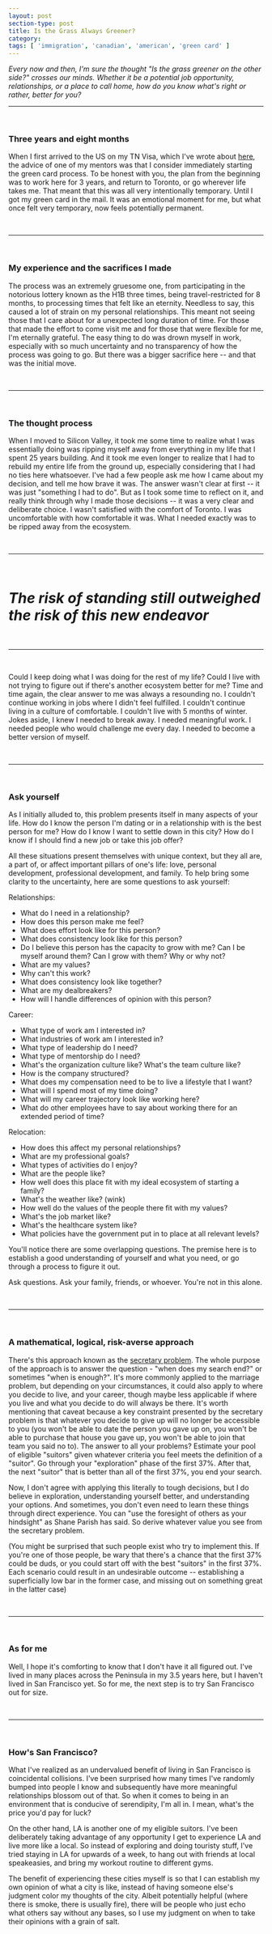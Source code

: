 ```yaml
---
layout: post
section-type: post
title: Is the Grass Always Greener?
category:
tags: [ 'immigration', 'canadian', 'american', 'green card' ]
---
```


_Every now and then, I'm sure the thought "Is the grass greener on the other side?" crosses our minds. Whether it be a potential job opportunity, relationships, or a place to call home, how do you know what's right or rather, better for you?_

---

<br>

### __Three years and eight months__

When I first arrived to the US on my TN Visa, which I've wrote about [here](http://henryng.com/education/2016/04/17/faq.html), the advice of one of my mentors was that I consider immediately starting the green card process. To be honest with you, the plan from the beginning was to work here for 3 years, and return to Toronto, or go wherever life takes me. That meant that this was all very intentionally temporary. Until I got my green card in the mail. It was an emotional moment for me, but what once felt very temporary, now feels potentially permanent.

<br>

---

<br>

### __My experience and the sacrifices I made__

The process was an extremely gruesome one, from participating in the notorious lottery known as the H1B three times, being travel-restricted for 8 months, to processing times that felt like an eternity. Needless to say, this caused a lot of strain on my personal relationships. This meant not seeing those that I care about for a unexpected long duration of time. For those that made the effort to come visit me and for those that were flexible for me, I'm eternally grateful. The easy thing to do was drown myself in work, especially with so much uncertainty and no transparency of how the process was going to go. But there was a bigger sacrifice here -- and that was the initial move.

<br>

---

<br>

### __The thought process__

When I moved to Silicon Valley, it took me some time to realize what I was essentially doing was ripping myself away from everything in my life that I spent 25 years building. And it took me even longer to realize that I had to rebuild my entire life from the ground up, especially considering that I had no ties here whatsoever. I've had a few people ask me how I came about my decision, and tell me how brave it was. The answer wasn't clear at first -- it was just "something I had to do". But as I took some time to reflect on it, and really think through why I made those decisions -- it was a very clear and deliberate choice. I wasn't satisfied with the comfort of Toronto. I was uncomfortable with how comfortable it was. What I needed exactly was to be ripped away from the ecosystem.

<br>

---

<br>

# _The risk of standing still outweighed the risk of this new endeavor_

<br>

---

<br>

Could I keep doing what I was doing for the rest of my life? Could I live with not trying to figure out if there's another ecosystem better for me? Time and time again, the clear answer to me was always a resounding no. I couldn't continue working in jobs where I didn't feel fulfilled.  I couldn't continue living in a culture of comfortable. I couldn't live with 5 months of winter. Jokes aside, I knew I needed to break away. I needed meaningful work. I needed people who would challenge me every day. I needed to become a better version of myself.

<br>

---

<br>

### __Ask yourself__

As I initially alluded to, this problem presents itself in many aspects of your life. How do I know the person I'm dating or in a relationship with is the best person for me? How do I know I want to settle down in this city? How do I know if I should find a new job or take this job offer?

All these situations present themselves with unique context, but they all are, a part of, or affect important pillars of one's life: love, personal development, professional development, and family. To help bring some clarity to the uncertainty, here are some questions to ask yourself:

Relationships:
- What do I need in a relationship?
- How does this person make me feel?
- What does effort look like for this person?
- What does consistency look like for this person?
- Do I believe this person has the capacity to grow with me? Can I be myself around them? Can I grow with them? Why or why not?
- What are my values?
- Why can't this work?
- What does consistency look like together?
- What are my dealbreakers?
- How will I handle differences of opinion with this person?

Career:
- What type of work am I interested in?
- What industries of work am I interested in?
- What type of leadership do I need?
- What type of mentorship do I need?
- What's the organization culture like? What's the team culture like?
- How is the company structured?
- What does my compensation need to be to live a lifestyle that I want?
- What will I spend most of my time doing?
- What will my career trajectory look like working here?
- What do other employees have to say about working there for an extended period of time?

Relocation:
- How does this affect my personal relationships?
- What are my professional goals?
- What types of activities do I enjoy?
- What are the people like?
- How well does this place fit with my ideal ecosystem of starting a family?
- What's the weather like? (wink)
- How well do the values of the people there fit with my values?
- What's the job market like?
- What's the healthcare system like?
- What policies have the government put in to place at all relevant levels?

You'll notice there are some overlapping questions. The premise here is to establish a good understanding of yourself and what you need, or go through a process to figure it out.

Ask questions. Ask your family, friends, or whoever. You're not in this alone.

<br>

---

<br>

### __A mathematical, logical, risk-averse approach__

There's this approach known as the [secretary problem](https://en.wikipedia.org/wiki/Secretary_problem). The whole purpose of the approach is to answer the question - "when does my search end?" or sometimes "when is enough?". It's more commonly applied to the marriage problem, but depending on your circumstances, it could also apply to where you decide to live, and your career, though maybe less applicable if where you live and what you decide to do will always be there. It's worth mentioning that caveat because a key constraint presented by the secretary problem is that whatever you decide to give up will no longer be accessible to you (you won't be able to date the person you gave up on, you won't be able to purchase that house you gave up, you won't be able to join that team you said no to). The answer to all your problems? Estimate your pool of eligible "suitors" given whatever criteria you feel meets the definition of a "suitor". Go through your "exploration" phase of the first 37%. After that, the next "suitor" that is better than all of the first 37%, you end your search.

Now, I don't agree with applying this literally to tough decisions, but I do believe in exploration, understanding yourself better, and understanding your options. And sometimes, you don't even need to learn these things through direct experience. You can "use the foresight of others as your hindsight" as Shane Parish has said. So derive whatever value you see from the secretary problem.

(You might be surprised that such people exist who try to implement this. If you're one of those people, be wary that there's a chance that the first 37% could be duds, or you could start off with the best "suitors" in the first 37%. Each scenario could result in an undesirable outcome -- establishing a superficially low bar in the former case, and missing out on something great in the latter case)

<br>

---

<br>

### __As for me__

Well, I hope it's comforting to know that I don't have it all figured out. I've lived in many places across the Peninsula in my 3.5 years here, but I haven't lived in San Francisco yet. So for me, the next step is to try San Francisco out for size.

<br>

---

<br>

### __How's San Francisco?__

What I've realized as an undervalued benefit of living in San Francisco is coincidental collisions. I've been surprised how many times I've randomly bumped into people I know and subsequently have more meaningful relationships blossom out of that. So when it comes to being in an environment that is conducive of serendipity, I'm all in. I mean, what's the price you'd pay for luck?

On the other hand, LA is another one of my eligible suitors. I've been deliberately taking advantage of any opportunity I get to experience LA and live more like a local. So instead of exploring and doing touristy stuff, I've tried staying in LA for upwards of a week, to hang out with friends at local speakeasies, and bring my workout routine to different gyms.

The benefit of experiencing these cities myself is so that I can establish my own opinion of what a city is like, instead of having someone else's judgment color my thoughts of the city. Albeit potentially helpful (where there is smoke, there is usually fire), there will be people who just echo what others say without any bases, so I use my judgment on when to take their opinions with a grain of salt.
